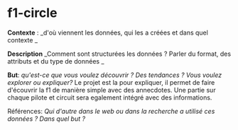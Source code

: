 # f1-circle

**Contexte** : 
_d'où viennent les données, qui les a créées et dans quel contexte
_

**Description** 
_Comment sont structurées les données ? Parler du format, des attributs et du type de données
_

**But**: 
_qu'est-ce que vous voulez découvrir ? Des tendances ? Vous voulez explorer ou expliquer?_
Le projet est la pour expliquer, il permet de faire d'écouvrir la f1 de manière simple avec des annecdotes. Une partie sur chaque pilote et circuit sera egalement intégré avec des informations. 

Références: 
_Qui d'autre dans le web ou dans la recherche a utilisé ces données ? Dans quel but ?_
